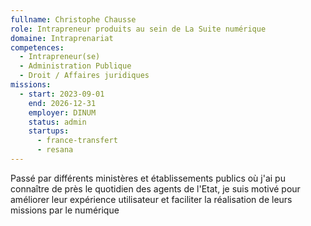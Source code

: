 ```yaml
---
fullname: Christophe Chausse
role: Intrapreneur produits au sein de La Suite numérique
domaine: Intraprenariat
competences:
  - Intrapreneur(se)
  - Administration Publique
  - Droit / Affaires juridiques
missions:
  - start: 2023-09-01
    end: 2026-12-31
    employer: DINUM
    status: admin
    startups:
      - france-transfert
      - resana
---
```

Passé par différents ministères et établissements publics où j'ai pu connaître de près le quotidien des agents de l'Etat, je suis motivé pour améliorer leur expérience utilisateur et faciliter la réalisation de leurs missions par le numérique
